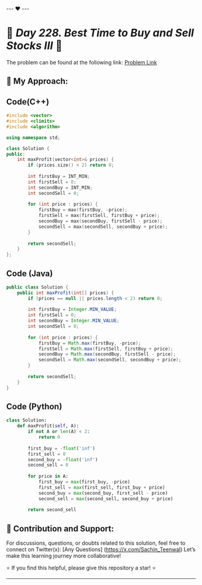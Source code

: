 --- ❤️ ---

# 🚀 _Day 228. Best Time to Buy and Sell Stocks III_ 🧠


The problem can be found at the following link: [Problem Link](https://www.interviewbit.com/problems/best-time-to-buy-and-sell-stocks-iii/)

## 🎯 **My Approach:**


## Code(C++)
```cpp
#include <vector>
#include <climits>
#include <algorithm>

using namespace std;

class Solution {
public:
    int maxProfit(vector<int>& prices) {
        if (prices.size() < 2) return 0;
        
        int firstBuy = INT_MIN;
        int firstSell = 0;
        int secondBuy = INT_MIN;
        int secondSell = 0;
        
        for (int price : prices) {
            firstBuy = max(firstBuy, -price);
            firstSell = max(firstSell, firstBuy + price);
            secondBuy = max(secondBuy, firstSell - price);
            secondSell = max(secondSell, secondBuy + price);
        }
        
        return secondSell;
    }
};
```

## Code (Java)

```java
public class Solution {
    public int maxProfit(int[] prices) {
        if (prices == null || prices.length < 2) return 0;
        
        int firstBuy = Integer.MIN_VALUE;
        int firstSell = 0;
        int secondBuy = Integer.MIN_VALUE;
        int secondSell = 0;
        
        for (int price : prices) {
            firstBuy = Math.max(firstBuy, -price);
            firstSell = Math.max(firstSell, firstBuy + price);
            secondBuy = Math.max(secondBuy, firstSell - price);
            secondSell = Math.max(secondSell, secondBuy + price);
        }
        
        return secondSell;
    }
}
```

## Code (Python)

```python
class Solution:
    def maxProfit(self, A):
        if not A or len(A) < 2:
            return 0
        
        first_buy = -float('inf')
        first_sell = 0
        second_buy = -float('inf')
        second_sell = 0
        
        for price in A:
            first_buy = max(first_buy, -price)
            first_sell = max(first_sell, first_buy + price)
            second_buy = max(second_buy, first_sell - price)
            second_sell = max(second_sell, second_buy + price)
        
        return second_sell
```



## 🎯 **Contribution and Support:**

For discussions, questions, or doubts related to this solution, feel free to connect on Twitter(x): [Any Questions] (https://x.com/Sachin_Teenwal) Let’s make this learning journey more collaborative!

⭐ If you find this helpful, please give this repository a star! ⭐

---
